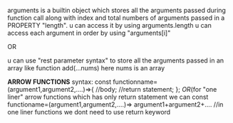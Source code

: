 arguments is a builtin object which stores all the arguments passed during function call along with index and total numbers of arguments passed in a PROPERTY "length".
u can access it by using arguments.length
u can access each argument in order by using "arguments[i]"

OR

u can use "rest parameter syntax" to store all the arguments passed in an array like 
function add(...nums) here nums is an array

**ARROW FUNCTIONS**
syntax: const functionname=(argument1,argument2,....)=>{
                    //body;
                    //return statement;
                    };
        *OR*(for "one liner" arrow functions which has only return statement we can
        const functioname=(argument1,argument2,....)=> argument1+argument2+....    //in one liner functions we dont need to use return keyword
